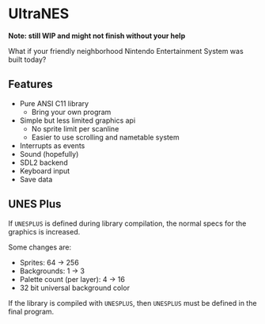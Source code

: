 # UltraNES

**Note: still WIP and might not finish without your help**

What if your friendly neighborhood Nintendo Entertainment System was built today?

## Features

* Pure ANSI C11 library
  * Bring your own program
* Simple but less limited graphics api
  * No sprite limit per scanline
  * Easier to use scrolling and nametable system
* Interrupts as events
* Sound (hopefully)
* SDL2 backend
* Keyboard input
* Save data

## UNES Plus

If `UNESPLUS` is defined during library compilation, the normal specs for the graphics is increased. 

Some changes are:
* Sprites: 64 -> 256
* Backgrounds: 1 -> 3
* Palette count (per layer): 4 -> 16
* 32 bit universal background color

If the library is compiled with `UNESPLUS`, then `UNESPLUS` must be defined in the final program.
